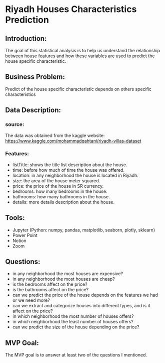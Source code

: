 # Riyadh Houses Characteristics Prediction

## Introduction:
The goal of this statistical analysis is to help us understand the relationship between house features and how these variables are used to predict the house specific characteristic.


## Business Problem:
Predict of the house specific characteristic depends on others specific characteristics


## Data Description:
  ### source:
  The data was obtained from the kaggle website: https://www.kaggle.com/mohammadqahtani/riyadh-villas-dataset
    
  ### Features:
  - listTitle: shows the title list description about the house.
  - time: before how much of time the house was offered.
  - location: in any neighborhood the house is located in Riyadh.
  - size: the area of the house meter squared.
  - price: the price of the house in SR currency.
  - bedrooms: how many bedrooms in the house.
  - bathrooms: how many bathrooms in the house.
  - details: more details description about the house.


## Tools:
  - Jupyter (Python: numpy, pandas, matplotlib, seaborn, plotly, sklearn)
  - Power Point
  - Notion
  - Zoom


## Questions:
  - in any neighborhood the most houses are expensive?
  - in any neighborhood the most houses are cheap?
  - is the bedrooms affect on the price?
  - is the bathrooms affect on the price?
  - can we predict the price of the house depends on the features we had or we need more?
  - can we extract and categorize houses into different types, and is it affect on the price?
  - in which neighborhood the most number of houses offers?
  - in which neighborhood the least number of houses offers?
  - can we predict the size of the house depending on the price?


## MVP Goal:
The MVP goal is to answer at least two of the questions I mentioned.

